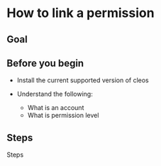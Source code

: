 # How to link a permission

## Goal

## Before you begin

* Install the current supported version of cleos

* Understand the following:
  * What is an account
  * What is permission level

## Steps

Steps